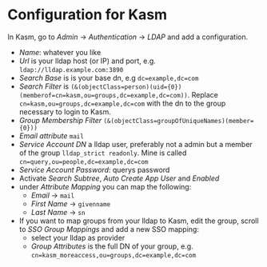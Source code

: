 # Configuration for Kasm

In Kasm, go to *Admin* -> *Authentication* -> *LDAP* and add a configuration.
- *Name*: whatever you like
- *Url* is your lldap host (or IP) and port, e.g. `ldap://lldap.example.com:3890`
- *Search Base* is is your base dn, e.g `dc=example,dc=com`
- *Search Filter* is `(&(objectClass=person)(uid={0})(memberof=cn=kasm,ou=groups,dc=example,dc=com))`. Replace `cn=kasm,ou=groups,dc=example,dc=com` with the dn to the group necessary to login to Kasm.
- *Group Membership Filter* `(&(objectClass=groupOfUniqueNames)(member={0}))`
- *Email attribute* `mail`
- *Service Account DN* a lldap user, preferably not a admin but a member of the group `lldap_strict readonly`. Mine is called  `cn=query,ou=people,dc=example,dc=com`
- *Service Account Password*: querys password
- Activate *Search Subtree*, *Auto Create App User* and *Enabled*
- under *Attribute Mapping* you can map the following:
	- *Email* -> `mail`
	- *First Name* -> `givenname`
	- *Last Name* -> `sn`
- If you want to map groups from your lldap to Kasm, edit the group, scroll to *SSO Group Mappings* and add a new SSO mapping:
	- select your lldap as provider
	- *Group Attributes* is the full DN of your group, e.g. `cn=kasm_moreaccess,ou=groups,dc=example,dc=com`
